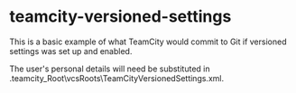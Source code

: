 # teamcity-versioned-settings
This is a basic example of what TeamCity would commit to Git if versioned settings was set up and enabled.

The user's personal details will need be substituted in \.teamcity\_Root\vcsRoots\TeamCityVersionedSettings.xml.